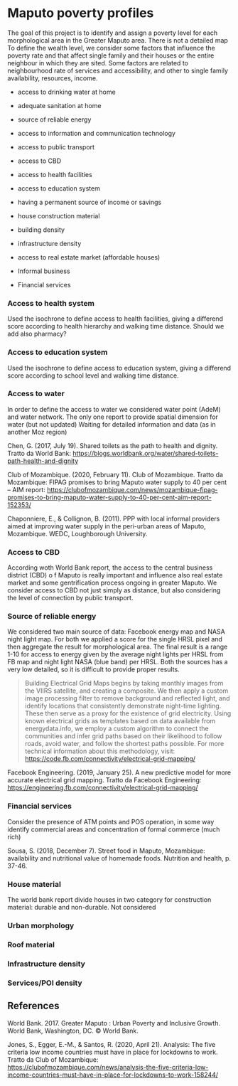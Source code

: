 # Maputo poverty profiles

The goal of this project is to identify and assign a poverty level for each morphological area in the Greater Maputo area.
There is not a detailed map 
To define the wealth level, we consider some factors that influence the poverty rate and that affect single family and their houses or the entire neighbour in which they are sited. Some factors are related to neighbourhood rate of services and accessibility, and other to single family availability, resources, income. 
- access to drinking water at home
- adequate sanitation at home
- source of reliable energy
- access to information and communication technology
- access to public transport
- access to CBD
- access to health facilities
- access to education system

- having a permanent source of income or savings
- house construction material
- building density
- infrastructure density
- access to real estate market (affordable houses)

- Informal business
- Financial services

### Access to health system

Used the isochrone to define access to health facilities, giving a differend score according to health hierarchy and walking time distance.
Should we add also pharmacy?

### Access to education system

Used the isochrone to define access to education system, giving a differend score according to school level and walking time distance.

### Access to water
In order to define the access to water we considered water point (AdeM) and water network. The only one report to provide spatial dimension for water (but not updated)
Waiting for detailed information and data (as in another Moz region)

Chen, G. (2017, July 19). Shared toilets as the path to health and dignity. Tratto da World Bank: https://blogs.worldbank.org/water/shared-toilets-path-health-and-dignity

Club of Mozambique. (2020, February 11). Club of Mozambique. Tratto da Mozambique: FIPAG promises to bring Maputo water supply to 40 per cent – AIM report: https://clubofmozambique.com/news/mozambique-fipag-promises-to-bring-maputo-water-supply-to-40-per-cent-aim-report-152353/

Chaponniere, E., & Collignon, B. (2011). PPP with local informal providers aimed at improving water supply in the peri-urban areas of Maputo, Mozambique. WEDC, Loughborough University.

### Access to CBD
According woth World Bank report, the access to the central business district (CBD) o f Maputo is really important and influence also real estate market and some gentrification process ongoing in greater Maputo.
We consider access to CBD not just simply as distance, but also considering the level of connection by public transport.

### Source of reliable energy

We considered two main source of data: Facebook energy map and NASA night light map.
For both we applied a score for the single HRSL pixel and then aggregate the result for morphological area. The final result is a range 1-10 for access to energy given by the average night lights per HRSL from FB map and night light NASA (blue band) per HRSL.
Both the sources has a very low detailed, so it is difficult to provide proper results.
>Building Electrical Grid Maps begins by taking monthly images from the VIIRS satellite, and creating a composite. We then apply a custom image processing filter to remove background and reflected light, and identify locations that consistently demonstrate night-time lighting. These then serve as a proxy for the existence of grid electricity. Using known electrical grids as templates based on data available from energydata.info, we employ a custom algorithm to connect the communities and infer grid paths based on their likelihood to follow roads, avoid water, and follow the shortest paths possible. For more technical information about this methodology, visit: https://code.fb.com/connectivity/electrical-grid-mapping/

Facebook Engineering. (2019, January 25). A new predictive model for more accurate electrical grid mapping. Tratto da Facebook Engineering: https://engineering.fb.com/connectivity/electrical-grid-mapping/

### Financial services
Consider the presence of ATM points and POS operation, in some way identify commercial areas and concentration of formal commerce (much rich)

Sousa, S. (2018, December 7). Street food in Maputo, Mozambique: availability and nutritional value of homemade foods. Nutrition and health, p. 37-46.

### House material
The world bank report divide houses in two category for construction material: durable and non-durable.
Not considered

### Urban morphology
### Roof material
### Infrastructure density
### Services/POI density

## References

World Bank. 2017. Greater Maputo : Urban Poverty and Inclusive Growth. World Bank, Washington, DC. © World Bank.

Jones, S., Egger, E.-M., & Santos, R. (2020, April 21). Analysis: The five criteria low income countries must have in place for lockdowns to work. Tratto da Club of Mozambique: https://clubofmozambique.com/news/analysis-the-five-criteria-low-income-countries-must-have-in-place-for-lockdowns-to-work-158244/
